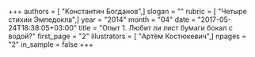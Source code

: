 +++
authors = [ "Константин Богданов",]
slogan = ""
rubric = [ "Четыре стихии Эмпедокла",]
year = "2014"
month = "04"
date = "2017-05-24T18:38:05+03:00"
title = "Опыт 1. Любит ли лист бумаги бокал с водой?"
first_page = "2"
illustrators = [ "Артём Костюкевич",]
npages = "2"
in_sample = false
+++
